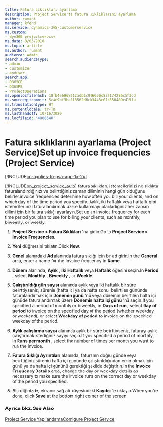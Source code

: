 ```yaml
---
title: Fatura sıklıkları ayarlama
description: Project Service'ta fatura sıklıklarını ayarlama
author: rumant
manager: kfend
ms.service: dynamics-365-customerservice
ms.custom:
- dyn365-projectservice
ms.date: 8/03/2018
ms.topic: article
ms.author: rumant
audience: Admin
search.audienceType:
- admin
- customizer
- enduser
search.app:
- D365CE
- D365PS
- ProjectOperations
ms.openlocfilehash: 18fb4e6968612adb1c946650c829174286c5f3cd
ms.sourcegitcommit: 5c4c9bf3ba018562d6cb3443c01d550489c415fa
ms.translationtype: HT
ms.contentlocale: tr-TR
ms.lasthandoff: 10/16/2020
ms.locfileid: "4086540"
---
```

# <a name="set-up-invoice-frequencies-project-service"></a><span data-ttu-id="a80f6-103">Fatura sıklıklarını ayarlama (Project Service)</span><span class="sxs-lookup"><span data-stu-id="a80f6-103">Set up invoice frequencies (Project Service)</span></span>

[!INCLUDE[cc-applies-to-psa-app-1x-2x](../includes/cc-applies-to-psa-app-1x-2x.md)]

[!INCLUDE[pn_project_service_auto](../includes/pn-project-service-auto.md)] <span data-ttu-id="a80f6-104">fatura sıklıkları, istemcilerinizi ne sıklıkta faturalandırdığınızı ve belirttiğiniz zaman diliminin hangi gün olduğunu belirler.</span><span class="sxs-lookup"><span data-stu-id="a80f6-104">invoice frequencies determine how often you bill your clients, and on which day of the time period you specify.</span></span> <span data-ttu-id="a80f6-105">Aylık, iki haftalık veya haftalık gibi istemcilerinizi faturalandırmak üzere kullanmayı planladığınız her zaman dilimi için bir fatura sıklığı ayarlayın.</span><span class="sxs-lookup"><span data-stu-id="a80f6-105">Set up an invoice frequency for each time period you plan to use for billing your clients, such as monthly, biweekly, or weekly.</span></span>  
  
1.  <span data-ttu-id="a80f6-106">**Project Service > Fatura Sıklıkları** 'na gidin.</span><span class="sxs-lookup"><span data-stu-id="a80f6-106">Go to **Project Service > Invoice Frequencies**.</span></span>  
  
2.  <span data-ttu-id="a80f6-107">**Yeni** düğmesini tıklatın.</span><span class="sxs-lookup"><span data-stu-id="a80f6-107">Click **New**.</span></span>  
  
3.  <span data-ttu-id="a80f6-108">**Genel** alanındaki **Ad** alanında fatura sıklığı için bir ad girin.</span><span class="sxs-lookup"><span data-stu-id="a80f6-108">In the **General** area, enter a name for the invoice frequency in **Name**.</span></span>  
  
4.  <span data-ttu-id="a80f6-109">**Dönem** alanında, **Aylık** , **İki Haftalık** veya **Haftalık** öğesini seçin.</span><span class="sxs-lookup"><span data-stu-id="a80f6-109">In **Period** , select **Monthly** , **Biweekly** , or **Weekly**.</span></span>  
  
5.  <span data-ttu-id="a80f6-110">**Çalıştırıldığı gün sayısı** alanında aylık veya iki haftalık bir süre belirttiyseniz, sürenin (hafta içi ya da hafta sonu) belirtilen gününde faturalandırmak için **Dönemin günü** 'nü veya dönemin belirtilen hafta içi günüde faturalandırmak üzere **Dönemin hafta içi günü** 'nü seçin.</span><span class="sxs-lookup"><span data-stu-id="a80f6-110">If you specified a period of monthly or biweekly, in **Days of run** , select **Day of period** to invoice on the specified day of the period (whether weekday or weekend), or select **Weekday of period** to invoice on the specified weekday of the period.</span></span>  
  
6.  <span data-ttu-id="a80f6-111">**Aylık çalıştırma sayısı** alanında aylık bir süre belirttiyseniz, faturayı aylık çalıştırmak istediğiniz sayıyı seçin.</span><span class="sxs-lookup"><span data-stu-id="a80f6-111">If you specified a period of monthly, in **Runs per month** , select the number of times per month you want to run the invoice.</span></span>  
  
7.  <span data-ttu-id="a80f6-112">**Fatura Sıklığı Ayrıntıları** alanında, faturanın doğru günde veya belirttiğiniz sürenin hafta içi gününde çalıştırıldığından emin olmak için günü ya da hafta içi gününü gerektiği şekilde değiştirin.</span><span class="sxs-lookup"><span data-stu-id="a80f6-112">In the **Invoice Frequency Details** area, change the day or weekday details as necessary to make sure the invoice runs on the correct day or weekday of the period you specified.</span></span>  
  
8.  <span data-ttu-id="a80f6-113">Bitirdiğinizde, ekranın sağ alt köşesindeki **Kaydet** 'e tıklayın.</span><span class="sxs-lookup"><span data-stu-id="a80f6-113">When you’re done, click **Save** at the bottom right corner of the screen.</span></span>  
  
### <a name="see-also"></a><span data-ttu-id="a80f6-114">Ayrıca bkz.</span><span class="sxs-lookup"><span data-stu-id="a80f6-114">See Also</span></span>  
 [<span data-ttu-id="a80f6-115">Project Service Yapılandırma</span><span class="sxs-lookup"><span data-stu-id="a80f6-115">Configure Project Service</span></span>](../psa/configure.md)
